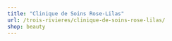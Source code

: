 ```yaml
---
title: "Clinique de Soins Rose-Lilas"
url: /trois-rivieres/clinique-de-soins-rose-lilas/
shop: beauty
---
```

